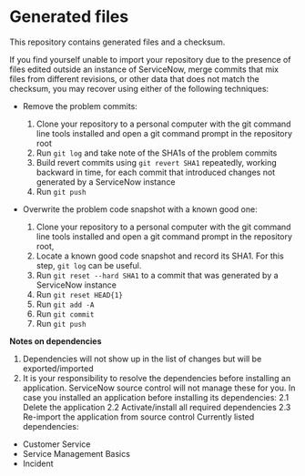 # Generated files
This repository contains generated files and a checksum.

If you find yourself unable to import your repository due to the presence of files edited outside an instance of ServiceNow, merge commits that mix files from different revisions, or other data that does not match the checksum, you may recover using either of the following techniques:
* Remove the problem commits:
  1. Clone your repository to a personal computer with the git command line tools installed and open a git command prompt in the repository root
  2. Run `git log` and take note of the SHA1s of the problem commits
  3. Build revert commits using `git revert SHA1` repeatedly, working backward in time, for each commit that introduced changes not generated by a ServiceNow instance
  4. Run `git push`

* Overwrite the problem code snapshot with a known good one:
  1. Clone your repository to a personal computer with the git command line tools installed and open a git command prompt in the repository root,
  2. Locate a known good code snapshot and record its SHA1. For this step, `git log` can be useful.
  2. Run `git reset --hard SHA1` to a commit that was generated by a ServiceNow instance
  3. Run `git reset HEAD{1}`
  4. Run `git add -A`
  5. Run `git commit`
  6. Run `git push`

 **Notes on dependencies**
  1. Dependencies will not show up in the list of changes but will be exported/imported
  2. It is your responsibility to resolve the dependencies before installing an application. ServiceNow source control will not manage these for you. In case you installed an application before installing its dependencies:
   2.1 Delete the application
   2.2 Activate/install all required dependencies
   2.3 Re-import the application from source control
   Currently listed dependencies:
   * Customer Service
   * Service Management Basics
   * Incident
